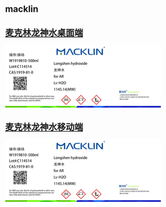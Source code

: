 # macklin

# [麦克林龙神水桌面端](https://biantailab.github.io/macklin)

![macklin Longshen hydroxide pc](imgs/longshen_hydroxide_pc.png)

# [麦克林龙神水移动端](https://biantailab.github.io/macklin/pages/)

![macklin Longshen hydroxide phone](imgs/longshen_hydroxide_phone.png)